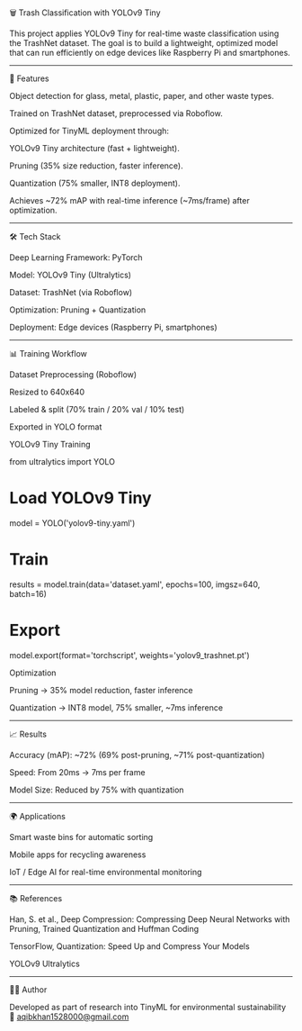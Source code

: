🗑️ Trash Classification with YOLOv9 Tiny

This project applies YOLOv9 Tiny for real-time waste classification using the TrashNet dataset. The goal is to build a lightweight, optimized model that can run efficiently on edge devices like Raspberry Pi and smartphones.
______________________________________________________________________________________________________________________________________________________________________________________________________________________________

🚀 Features

Object detection for glass, metal, plastic, paper, and other waste types.

Trained on TrashNet dataset, preprocessed via Roboflow.

Optimized for TinyML deployment through:

YOLOv9 Tiny architecture (fast + lightweight).

Pruning (35% size reduction, faster inference).

Quantization (75% smaller, INT8 deployment).

Achieves ~72% mAP with real-time inference (~7ms/frame) after optimization.
______________________________________________________________________________________________________________________________________________________________________________________________________________________________

🛠️ Tech Stack

Deep Learning Framework: PyTorch

Model: YOLOv9 Tiny (Ultralytics)

Dataset: TrashNet (via Roboflow)

Optimization: Pruning + Quantization

Deployment: Edge devices (Raspberry Pi, smartphones)
______________________________________________________________________________________________________________________________________________________________________________________________________________________________

📊 Training Workflow

Dataset Preprocessing (Roboflow)

Resized to 640x640

Labeled & split (70% train / 20% val / 10% test)

Exported in YOLO format

YOLOv9 Tiny Training

from ultralytics import YOLO

# Load YOLOv9 Tiny
model = YOLO('yolov9-tiny.yaml')  

# Train
results = model.train(data='dataset.yaml', epochs=100, imgsz=640, batch=16)  

# Export
model.export(format='torchscript', weights='yolov9_trashnet.pt')  


Optimization

Pruning → 35% model reduction, faster inference

Quantization → INT8 model, 75% smaller, ~7ms inference
______________________________________________________________________________________________________________________________________________________________________________________________________________________________

📈 Results

Accuracy (mAP): ~72% (69% post-pruning, ~71% post-quantization)

Speed: From 20ms → 7ms per frame

Model Size: Reduced by 75% with quantization
______________________________________________________________________________________________________________________________________________________________________________________________________________________________

🌍 Applications

Smart waste bins for automatic sorting

Mobile apps for recycling awareness

IoT / Edge AI for real-time environmental monitoring

______________________________________________________________________________________________________________________________________________________________________________________________________________________________

📚 References

Han, S. et al., Deep Compression: Compressing Deep Neural Networks with Pruning, Trained Quantization and Huffman Coding

TensorFlow, Quantization: Speed Up and Compress Your Models

YOLOv9 Ultralytics
______________________________________________________________________________________________________________________________________________________________________________________________________________________________
👨‍💻 Author

Developed as part of research into TinyML for environmental sustainability 🌱
aqibkhan1528000@gmail.com
